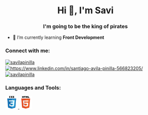 <h1 align="center">Hi 👋, I'm Savi</h1>
<h3 align="center">I'm going to be the king of pirates</h3>

- 🌱 I’m currently learning **Front Development**

<h3 align="left">Connect with me:</h3>
<p align="left">
<a href="https://twitter.com/savilapinilla" target="blank"><img align="center" src="https://raw.githubusercontent.com/rahuldkjain/github-profile-readme-generator/master/src/images/icons/Social/twitter.svg" alt="savilapinilla" height="30" width="40" /></a>
<a href="https://linkedin.com/in/https://www.linkedin.com/in/santiago-avila-pinilla-566823205/" target="blank"><img align="center" src="https://raw.githubusercontent.com/rahuldkjain/github-profile-readme-generator/master/src/images/icons/Social/linked-in-alt.svg" alt="https://www.linkedin.com/in/santiago-avila-pinilla-566823205/" height="30" width="40" /></a>
<a href="https://instagram.com/savilapinilla" target="blank"><img align="center" src="https://raw.githubusercontent.com/rahuldkjain/github-profile-readme-generator/master/src/images/icons/Social/instagram.svg" alt="savilapinilla" height="30" width="40" /></a>
</p>

<h3 align="left">Languages and Tools:</h3>
<p align="left"> <a href="https://www.w3schools.com/css/" target="_blank" rel="noreferrer"> <img src="https://raw.githubusercontent.com/devicons/devicon/master/icons/css3/css3-original-wordmark.svg" alt="css3" width="40" height="40"/> </a> <a href="https://www.w3.org/html/" target="_blank" rel="noreferrer"> <img src="https://raw.githubusercontent.com/devicons/devicon/master/icons/html5/html5-original-wordmark.svg" alt="html5" width="40" height="40"/> </a> </p>
